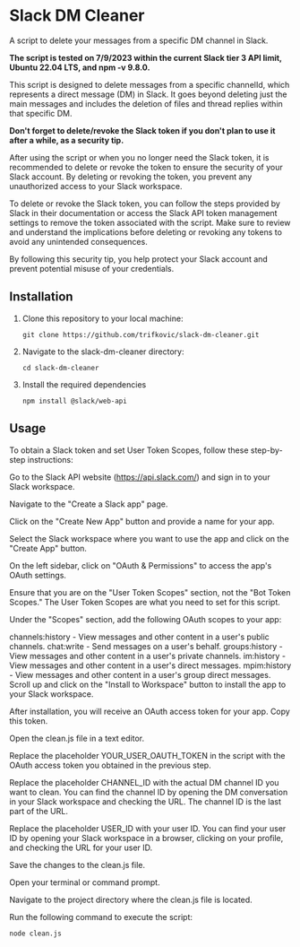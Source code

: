 # Slack DM Cleaner

A script to delete your messages from a specific DM channel in Slack.

**The script is tested on 7/9/2023 within the current Slack tier 3 API limit, Ubuntu 22.04 LTS, and npm -v 9.8.0.**

This script is designed to delete messages from a specific channelId, which represents a direct message (DM) in Slack. It goes beyond deleting just the main messages and includes the deletion of files and thread replies within that specific DM.

**Don't forget to delete/revoke the Slack token if you don't plan to use it after a while, as a security tip.**

After using the script or when you no longer need the Slack token, it is recommended to delete or revoke the token to ensure the security of your Slack account. By deleting or revoking the token, you prevent any unauthorized access to your Slack workspace.

To delete or revoke the Slack token, you can follow the steps provided by Slack in their documentation or access the Slack API token management settings to remove the token associated with the script. Make sure to review and understand the implications before deleting or revoking any tokens to avoid any unintended consequences.

By following this security tip, you help protect your Slack account and prevent potential misuse of your credentials.

## Installation

1. Clone this repository to your local machine:

   ```shell
   git clone https://github.com/trifkovic/slack-dm-cleaner.git

2. Navigate to the slack-dm-cleaner directory:

   ```shell
   cd slack-dm-cleaner

3. Install the required dependencies 

   ```shell
   npm install @slack/web-api
   
## Usage

To obtain a Slack token and set User Token Scopes, follow these step-by-step instructions:

Go to the Slack API website (https://api.slack.com/) and sign in to your Slack workspace.

Navigate to the "Create a Slack app" page.

Click on the "Create New App" button and provide a name for your app.

Select the Slack workspace where you want to use the app and click on the "Create App" button.

On the left sidebar, click on "OAuth & Permissions" to access the app's OAuth settings.

Ensure that you are on the "User Token Scopes" section, not the "Bot Token Scopes." The User Token Scopes are what you need to set for this script.

Under the "Scopes" section, add the following OAuth scopes to your app:

channels:history - View messages and other content in a user's public channels.
chat:write - Send messages on a user's behalf.
groups:history - View messages and other content in a user's private channels.
im:history - View messages and other content in a user's direct messages.
mpim:history - View messages and other content in a user's group direct messages.
Scroll up and click on the "Install to Workspace" button to install the app to your Slack workspace.

After installation, you will receive an OAuth access token for your app. Copy this token.

Open the clean.js file in a text editor.

Replace the placeholder YOUR_USER_OAUTH_TOKEN in the script with the OAuth access token you obtained in the previous step.

Replace the placeholder CHANNEL_ID with the actual DM channel ID you want to clean. You can find the channel ID by opening the DM conversation in your Slack workspace and checking the URL. The channel ID is the last part of the URL.

Replace the placeholder USER_ID with your user ID. You can find your user ID by opening your Slack workspace in a browser, clicking on your profile, and checking the URL for your user ID.

Save the changes to the clean.js file.

Open your terminal or command prompt.

Navigate to the project directory where the clean.js file is located.

Run the following command to execute the script:
   ```shell
   node clean.js
